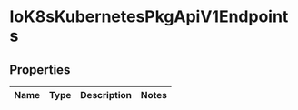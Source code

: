 
# IoK8sKubernetesPkgApiV1Endpoints

## Properties
Name | Type | Description | Notes
------------ | ------------- | ------------- | -------------



